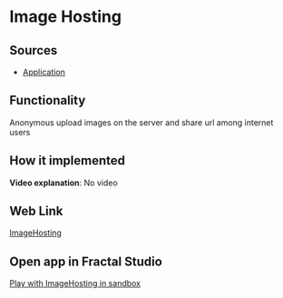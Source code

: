 # Image Hosting

## Sources

- [Application](https://github.com/LearnFractal/FractalPlatform/tree/main/FractalPlatform.Examples/Applications/ImageHosting/ImageHostingApplication.cs)

## Functionality

Anonymous upload images on the server and share url among internet users

## How it implemented

**Video explanation**: No video

## Web Link

[ImageHosting](https://fraplat.tech/jupiter/ImageHosting)

## Open app in Fractal Studio

[Play with ImageHosting in sandbox](https://fraplat.tech/mars/FractalStudio/?tag=ImageHosting+template)



